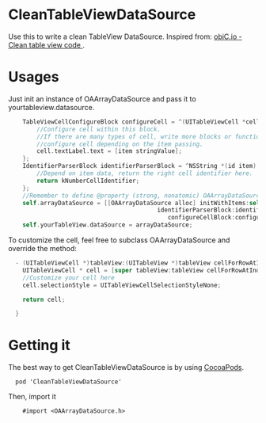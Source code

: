 CleanTableViewDataSource
========================

Use this to write a clean TableView DataSource. Inspired from: [objC.io - Clean table view code ](http://www.objc.io/issue-1/table-views.html).

Usages
======

Just init an instance of OAArrayDataSource and pass it to yourtableview.datasource.
```Objective-C
    TableViewCellConfigureBlock configureCell = ^(UITableViewCell *cell, id item) {
        //Configure cell within this block.
        //If there are many types of cell, write more blocks or functions to 
        //configure cell depending on the item passing.
        cell.textLabel.text = [item stringValue];
    };
    IdentifierParserBlock identifierParserBlock = ^NSString *(id item) {
        //Depend on item data, return the right cell identifier here.
        return kNumberCellIdentifier;
    };
    //Remember to define @property (strong, nonatomic) OAArrayDataSource *arrayDataSource
    self.arrayDataSource = [[OAArrayDataSource alloc] initWithItems:self.numbers
                                          identifierParserBlock:identifierParserBlock
                                             configureCellBlock:configureCell];
    self.yourTableView.dataSource = arrayDataSource;
```
To customize the cell, feel free to subclass OAArrayDataSource and override the method: 
```Objective-C
  - (UITableViewCell *)tableView:(UITableView *)tableView cellForRowAtIndexPath:(NSIndexPath *)indexPath {
    UITableViewCell * cell = [super tableView:tableView cellForRowAtIndexPath:indexPath];
    //Customize your cell here
    cell.selectionStyle = UITableViewCellSelectionStyleNone;

    return cell;

  }
```

Getting it
==========

The best way to get CleanTableViewDataSource is by using [CocoaPods](https://github.com/cocoapods/cocoapods).
```
  pod 'CleanTableViewDataSource'
```
Then, import it

```
    #import <OAArrayDataSource.h>
```
